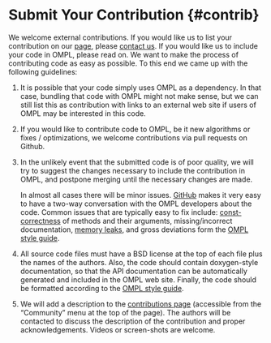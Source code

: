 # Submit Your Contribution {#contrib}

We welcome external contributions. If you would like us to list your contribution on our [page](thirdparty.html), please [contact us](contact.html). If you would like us to include your code in OMPL, please read on. We want to make the process of contributing code as easy as possible. To this end we came up with the following guidelines:

1. It is possible that your code simply uses OMPL as a dependency. In that case, bundling that code with OMPL might not make sense, but we can still list this as contribution with links to an external web site if users of OMPL may be interested in this code.

2. If you would like to contribute code to OMPL, be it new algorithms or fixes / optimizations, we welcome contributions via pull requests on Github.

3. In the unlikely event that the submitted code is of poor quality, we will try to suggest the changes necessary to include the contribution in OMPL, and postpone merging until the necessary changes are made.

   In almost all cases there will be minor issues. [GitHub](https://github.com/ompl/ompl) makes it very easy to have a two-way conversation with the OMPL developers about the code. Common issues that are typically easy to fix include: [const-correctness](http://en.wikipedia.org/wiki/Const-correctness) of methods and their arguments, missing/incorrect documentation, [memory leaks](http://en.wikipedia.org/wiki/Memory_leak), and gross deviations form the [OMPL style guide](styleGuide.html).

4. All source code files must have a BSD license at the top of each file plus the names of the authors. Also, the code should contain doxygen-style documentation, so that the API documentation can be automatically generated and included in the OMPL web site. Finally, the code should be formatted according to the [OMPL style guide](styleGuide.html).

5. We will add a description to the [contributions page](thirdparty.html) (accessible from the “Community” menu at the top of the page). The authors will be contacted to discuss the description of the contribution and proper acknowledgements. Videos or screen-shots are welcome.
